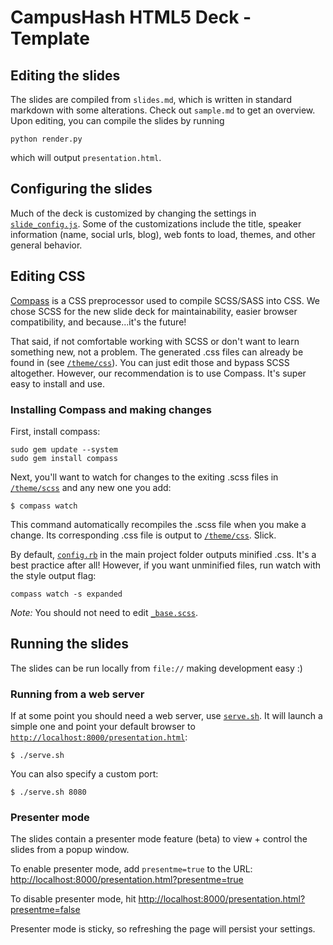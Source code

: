 # CampusHash HTML5 Deck - Template

## Editing the slides

The slides are compiled from `slides.md`, which is written in standard markdown with some alterations. Check out `sample.md` to get an overview. Upon editing, you can compile the slides by running

```
python render.py
```

which will output `presentation.html`.

## Configuring the slides

Much of the deck is customized by changing the settings in [`slide_config.js`](slide_config.js).
Some of the customizations include the title, speaker
information (name, social urls, blog), web fonts to load, themes, and other
general behavior.

## Editing CSS

[Compass](http://compass-style.org/install/) is a CSS preprocessor used to compile
SCSS/SASS into CSS. We chose SCSS for the new slide deck for maintainability,
easier browser compatibility, and because...it's the future!

That said, if not comfortable working with SCSS or don't want to learn something
new, not a problem. The generated .css files can already be found in
(see [`/theme/css`](theme/css)). You can just edit those and bypass SCSS altogether.
However, our recommendation is to use Compass. It's super easy to install and use.

### Installing Compass and making changes

First, install compass:

    sudo gem update --system
    sudo gem install compass

Next, you'll want to watch for changes to the exiting .scss files in [`/theme/scss`](theme/scss)
and any new one you add:

```
$ compass watch
```

This command automatically recompiles the .scss file when you make a change.
Its corresponding .css file is output to [`/theme/css`](theme/css). Slick.

By default, [`config.rb`](config.rb) in the main project folder outputs minified
.css. It's a best practice after all! However, if you want unminified files,
run watch with the style output flag:
```
compass watch -s expanded
```

*Note:* You should not need to edit [`_base.scss`](theme/scss/_base.scss).

## Running the slides

The slides can be run locally from `file://` making development easy :)

### Running from a web server

If at some point you should need a web server, use [`serve.sh`](serve.sh). It will
launch a simple one and point your default browser to [`http://localhost:8000/presentation.html`](http://localhost:8000/presentation.html):
```
$ ./serve.sh
```

You can also specify a custom port:
```
$ ./serve.sh 8080
```

### Presenter mode

The slides contain a presenter mode feature (beta) to view + control the slides
from a popup window.

To enable presenter mode, add `presentme=true` to the URL: [http://localhost:8000/presentation.html?presentme=true](http://localhost:8000/presentation.html?presentme=true)

To disable presenter mode, hit [http://localhost:8000/presentation.html?presentme=false](http://localhost:8000/presentation.html?presentme=false)

Presenter mode is sticky, so refreshing the page will persist your settings.